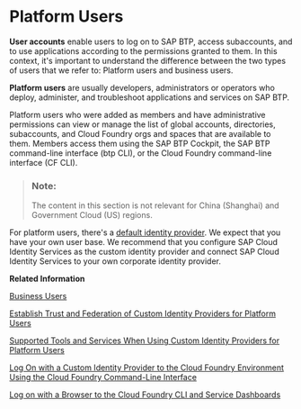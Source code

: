 <!-- loio9e5e635e45eb4fc99a00060043285649 -->

# Platform Users

**User accounts** enable users to log on to SAP BTP, access subaccounts, and to use applications according to the permissions granted to them. In this context, it's important to understand the difference between the two types of users that we refer to: Platform users and business users.

**Platform users** are usually developers, administrators or operators who deploy, administer, and troubleshoot applications and services on SAP BTP. 

Platform users who were added as members and have administrative permissions can view or manage the list of global accounts, directories, subaccounts, and Cloud Foundry orgs and spaces that are available to them. Members access them using the SAP BTP Cockpit, the SAP BTP command-line interface \(btp CLI\), or the Cloud Foundry command-line interface \(CF CLI\).

> ### Note:  
> The content in this section is not relevant for China \(Shanghai\) and Government Cloud \(US\) regions.

For platform users, there's a [default identity provider](default-identity-provider-d6a8db7.md). We expect that you have your own user base. We recommend that you configure SAP Cloud Identity Services as the custom identity provider and connect SAP Cloud Identity Services to your own corporate identity provider.

**Related Information**  


[Business Users](business-users-3a3f0e1.md "User accounts enable users to log on to SAP BTP, access subaccounts, and to use applications according to the permissions granted to them. In this context, it's important to understand the difference between the two types of users that we refer to: business users and platform users.")

[Establish Trust and Federation of Custom Identity Providers for Platform Users](establish-trust-and-federation-of-custom-identity-providers-for-platform-users-c368984.md "You want to use a custom identity provider for the platform users of SAP BTP in different environments and at the different account levels: global account, directory, and subaccount. By default, platform users in multi-environment subaccounts are users in the default identity provider.")

[Supported Tools and Services When Using Custom Identity Providers for Platform Users](supported-tools-and-services-when-using-custom-identity-providers-for-platform-users-94ef515.md "Not all tools and services of SAP BTP support the use of custom identity providers with platform users. We provide a list of tools and services, which support this feature and any restrictions that apply.")

[Log On with a Custom Identity Provider to the Cloud Foundry Environment Using the Cloud Foundry Command-Line Interface](log-on-with-a-custom-identity-provider-to-the-cloud-foundry-environment-using-the-cloud-d477618.md "Learn how to use different methods to log on to Cloud Foundry using a custom identity provider (IdP).")

[Log on with a Browser to the Cloud Foundry CLI and Service Dashboards](log-on-with-a-browser-to-the-cloud-foundry-cli-and-service-dashboards-7eb0943.md "Platform users of the Cloud Foundry environment have the option to log on with a custom identity provider or the default identity provider.")


